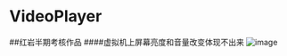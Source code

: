# VideoPlayer
##红岩半期考核作品
####虚拟机上屏幕亮度和音量改变体现不出来
![image](https://github.com/Zhuzzzzzzx/VideoPlayer/raw/master/Video.gif)

